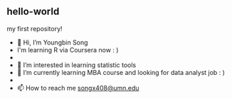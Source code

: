 ## hello-world

my first repository!

- 👋 Hi, I’m Youngbin Song
- I'm learning R via Coursera now : )
- 
- 👀 I’m interested in learning statistic tools
- 🌱 I’m currently learning MBA course and looking for data analyst job : )
- 
- 📫 How to reach me songx408@umn.edu

<!---
song910226/song910226 is a ✨ special ✨ repository because its `README.md` (this file) appears on your GitHub profile.
You can click the Preview link to take a look at your changes.
--->
